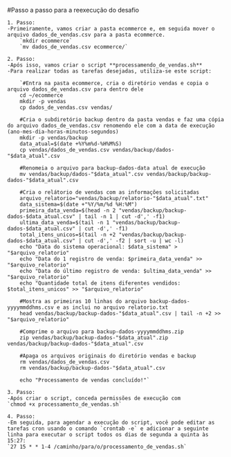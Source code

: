 #Passo a passo para a reexecução do desafio    
    
    1. Passo:
    -Primeiramente, vamos criar a pasta ecommerce e, em seguida mover o arquivo dados_de_vendas.csv para a pasta ecommerce.
        `mkdir ecommerce`
        `mv dados_de_vendas.csv ecommerce/`

    2. Passo:
    -Após isso, vamos criar o script **processamendo_de_vendas.sh** 
    -Para realizar todas as tarefas desejadas, utiliza-se este script:
        
        `#Entra na pasta ecommerce, cria o diretório vendas e copia o arquivo dados_de_vendas.csv para dentro dele
        cd ~/ecommerce
        mkdir -p vendas
        cp dados_de_vendas.csv vendas/

        #Cria o subdiretório backup dentro da pasta vendas e faz uma cópia do arquivo dados_de_vendas.csv renomendo ele com a data de execução (ano-mes-dia-horas-minutos-segundos)
        mkdir -p vendas/backup
        data_atual=$(date +%Y%m%d-%H%M%S) 
        cp vendas/dados_de_vendas.csv vendas/backup/dados-"$data_atual".csv

        #Renomeia o arquivo para backup-dados-data atual de execução
        mv vendas/backup/dados-"$data_atual".csv vendas/backup/backup-dados-"$data_atual".csv

        #Cria o relátorio de vendas com as informações solicitadas
        arquivo_relatorio="vendas/backup/relatorio-"$data_atual".txt"
        data_sistema=$(date +"%Y/%m/%d %H:%M")
        primeira_data_venda=$(head -n 2 "vendas/backup/backup-dados-$data_atual.csv" | tail -n 1 | cut -d',' -f1)
        ultima_data_venda=$(tail -n 1 "vendas/backup/backup-dados-$data_atual.csv" | cut -d',' -f1)
        total_itens_unicos=$(tail -n +2 "vendas/backup/backup-dados-$data_atual.csv" | cut -d',' -f2 | sort -u | wc -l)
        echo "Data do sistema operacional: $data_sistema" > "$arquivo_relatorio"
        echo "Data do 1 registro de venda: $primeira_data_venda" >> "$arquivo_relatorio"
        echo "Data do último registro de venda: $ultima_data_venda" >> "$arquivo_relatorio"
        echo "Quantidade total de itens diferentes vendidos: $total_itens_unicos" >> "$arquivo_relatorio"

        #Mostra as primeiras 10 linhas do arquivo backup-dados-yyyymmddhms.csv e as inclui no arquivo relatorio.txt
        head vendas/backup/backup-dados-"$data_atual".csv | tail -n +2 >> "$arquivo_relatorio"

        #Comprime o arquivo para backup-dados-yyyymmddhms.zip
        zip vendas/backup/backup-dados-"$data_atual".zip vendas/backup/backup-dados-"$data_atual".csv

        #Apaga os arquivos originais do diretório vendas e backup
        rm vendas/dados_de_vendas.csv
        rm vendas/backup/backup-dados-"$data_atual".csv

        echo "Processamento de vendas concluído!"`
    
    3. Passo:
    -Após criar o script, conceda permissões de execução com 
    `chmod +x processamento_de_vendas.sh`
    
    4. Passo:
    -Em seguida, para agendar a execução do script, você pode editar as tarefas cron usando o comando `crontab -e` e adicionar a seguinte linha para executar o script todos os dias de segunda a quinta às 15:27:
    `27 15 * * 1-4 /caminho/para/o/processamento_de_vendas.sh`
 

        